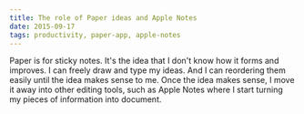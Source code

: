 ```yaml
---
title: The role of Paper ideas and Apple Notes
date: 2015-09-17
tags: productivity, paper-app, apple-notes
---
```


Paper is for sticky notes. It's the idea that I don't know how it forms and improves. I can freely draw and type my ideas. And I can reordering them easily until the idea makes sense to me. Once the idea makes sense, I move it away into other editing tools, such as Apple Notes where I start turning my pieces of information into document.
